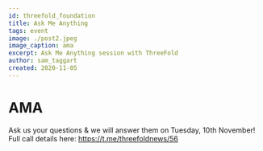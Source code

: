 ```yaml
---
id: threefold_foundation
title: Ask Me Anything
tags: event
image: ./post2.jpeg
image_caption: ama
excerpt: Ask Me Anything session with ThreeFold
author: sam_taggart
created: 2020-11-05
---
```



# AMA

Ask us your questions & we will answer them on Tuesday, 10th November!
Full call details here: https://t.me/threefoldnews/56